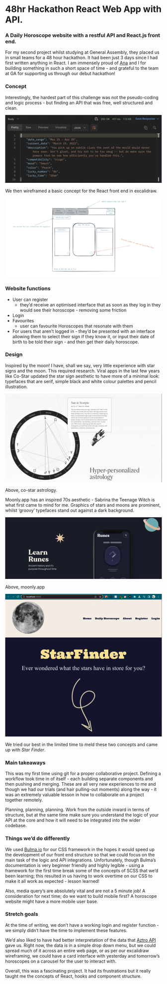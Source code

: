 # 48hr Hackathon React Web App with API.

### A Daily Horoscope website with a restful API and React.js front end.

For my second project whilst studying at General Assembly, they placed us in small teams for a 48 hour hackathon. It had been just 3 days since I had first written anything in React. I am immensely proud of [Ana](https://github.com/Mafalda-hub) and I for building something in such a short space of time - and grateful to the team at GA for supporting us through our debut hackathon!

### Concept

Interestingly, the hardest part of this challenge was not the pseudo-coding and logic process - but finding an API that was free, well structured and clean.

![Postman Data](../AztroAPI/src/assets/readme/postmandata.png)

We then wireframed a basic concept for the React front end in excalidraw.

![Excalidraw Wireframing](../AztroAPI/src/assets/readme/excalidraw.png)

### Website functions

- User can register
  - they’d receive an optimised interface that as soon as they log in they would see their horoscope - removing some friction
- Login
- Favourites
  - user can favourite Horoscopes that resonate with them
- For users that aren’t logged in - they’d be presented with an interface allowing them to select their sign if they know it, or input their date of birth to be told their sign - and then get their daily horoscope.

### Design

Inspired by the moon! I have, shall we say, very little experience with star signs and the moon. This required research. Viral apps in the last few years like Co-Star updated the star sign aesthetic to have more of a minimal look: typefaces that are serif, simple black and white colour palettes and pencil illustration.

![Costar website](../AztroAPI/src/assets/readme/costarwebsite.png)

Above, co-star astrology.

Moonly.app has an inspired 70s aesthetic - Sabrina the Teenage Witch is what first came to mind for me. Graphics of stars and moons are prominent, whilst ‘groovy’ typefaces stand out against a dark background.

![Moonly.app website](../AztroAPI/src/assets/readme/moonlywebsite.png)

Above, moonly.app

![Starfinder homescreen grab](../AztroAPI/src/assets/readme/starfinder.png)

We tried our best in the limited time to meld these two concepts and came up with _Star Finder_.

### Main takeaways

This was my first time using git for a proper collaborative project. Defining a workflow took time in of itself - each building separate components and then pushing and merging. These are all very new experiences to me and though we had our trials (and hair pulling-out moments) along the way - it was an extremely valuable lesson in how to collaborate on a project together remotely.

Planning, planning, planning. Work from the outside inward in terms of structure, but at the same time make sure you understand the logic of your API at the core and how it will need to be integrated into the wider codebase.

### Things we’d do differently

We used [Bulma.io](http://Bulma.io) for our CSS framework in the hopes it would speed up the development of our front end structure so that we could focus on the main task of the logic and API integrations. Unfortunately, though Bulma’s documentation is very beginner friendly and highly legible - using a framework for the first time break some of the concepts of SCSS that we’d been learning; this resulted in us having to work overtime on our CSS to make it all work as expected - lesson learned!

Also, media query’s are absolutely vital and are not a 5 minute job! A consideration for next time; do we want to build mobile first? A horoscope website might have a more mobile user base.

### Stretch goals

At the time of writing, we don’t have a working login and register function - we simply didn’t have the time to implement these features.

We’d also liked to have had better interpretation of the data that [Aztro API](https://aztro.sameerkumar.website/) gave us. Right now, the data is in a simple drop down menu, but we could spread much of it across an entire web page, or as per our excalidraw wireframing, we could have a card interface with yesterday and tomorrow’s horoscopes on a carousel for the user to interact with.

Overall, this was a fascinating project. It had its frustrations but it really taught me the concepts of React, hooks and component structure.
